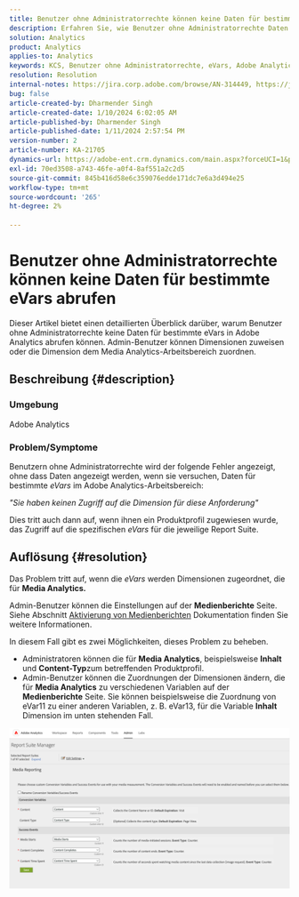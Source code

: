 ```yaml
---
title: Benutzer ohne Administratorrechte können keine Daten für bestimmte eVars abrufen
description: Erfahren Sie, wie Benutzer ohne Administratorrechte Daten für bestimmte eVars in Adobe Analytics abrufen können. Admin-Benutzer können Media Analytics Workspace Dimensionen zuweisen oder zuordnen.
solution: Analytics
product: Analytics
applies-to: Analytics
keywords: KCS, Benutzer ohne Administratorrechte, eVars, Adobe Analytics
resolution: Resolution
internal-notes: https://jira.corp.adobe.com/browse/AN-314449, https://jira.corp.adobe.com/browse/AN-288651
bug: false
article-created-by: Dharmender Singh
article-created-date: 1/10/2024 6:02:05 AM
article-published-by: Dharmender Singh
article-published-date: 1/11/2024 2:57:54 PM
version-number: 2
article-number: KA-21705
dynamics-url: https://adobe-ent.crm.dynamics.com/main.aspx?forceUCI=1&pagetype=entityrecord&etn=knowledgearticle&id=f33c4ac5-7daf-ee11-a569-6045bd0065b6
exl-id: 70ed3508-a743-46fe-a0f4-8af551a2c2d5
source-git-commit: 845b416d58e6c359076edde171dc7e6a3d494e25
workflow-type: tm+mt
source-wordcount: '265'
ht-degree: 2%

---
```


# Benutzer ohne Administratorrechte können keine Daten für bestimmte eVars abrufen


Dieser Artikel bietet einen detaillierten Überblick darüber, warum Benutzer ohne Administratorrechte keine Daten für bestimmte eVars in Adobe Analytics abrufen können. Admin-Benutzer können Dimensionen zuweisen oder die Dimension dem Media Analytics-Arbeitsbereich zuordnen.

## Beschreibung {#description}


### <b>Umgebung</b>

Adobe Analytics

### <b>Problem/Symptome</b>

Benutzern ohne Administratorrechte wird der folgende Fehler angezeigt, ohne dass Daten angezeigt werden, wenn sie versuchen, Daten für bestimmte *eVars* im Adobe Analytics-Arbeitsbereich:

*&quot;Sie haben keinen Zugriff auf die Dimension für diese Anforderung&quot;*

Dies tritt auch dann auf, wenn ihnen ein Produktprofil zugewiesen wurde, das Zugriff auf die spezifischen *eVars* für die jeweilige Report Suite.


## Auflösung {#resolution}


Das Problem tritt auf, wenn die *eVars* werden Dimensionen zugeordnet, die für <b>Media Analytics. </b>

Admin-Benutzer können die Einstellungen auf der <b>Medienberichte</b> Seite. Siehe Abschnitt [Aktivierung von Medienberichten](https://experienceleague.adobe.com/docs/media-analytics/using/media-reports/media-reports-enable.html?lang=en) Dokumentation finden Sie weitere Informationen.

In diesem Fall gibt es zwei Möglichkeiten, dieses Problem zu beheben.

- Administratoren können die für <b>Media Analytics</b>, beispielsweise <b>Inhalt</b> und <b>Content-Typ</b>zum betreffenden Produktprofil.
- Admin-Benutzer können die Zuordnungen der Dimensionen ändern, die für <b>Media Analytics</b> zu verschiedenen Variablen auf der <b>Medienberichte</b> Seite. Sie können beispielsweise die Zuordnung von eVar11 zu einer anderen Variablen, z. B. eVar13, für die Variable <b>Inhalt</b> Dimension im unten stehenden Fall.


![](assets/c3c48629-06e0-ed11-a7c7-6045bd006e5a.png)
